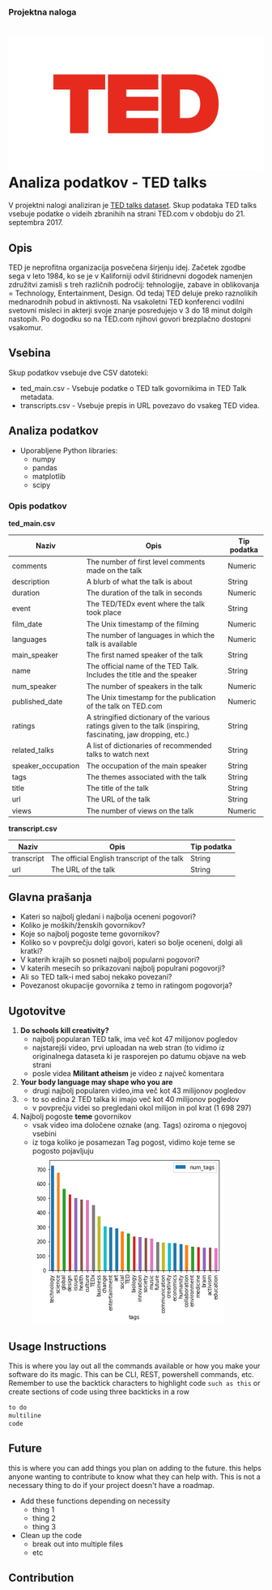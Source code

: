 ### Projektna naloga
![TED](TED.png)
Analiza podatkov - TED talks
======================
V projektni nalogi analiziran je [TED talks dataset](https://www.kaggle.com/rounakbanik/ted-talks/data). Skup podataka TED talks 
vsebuje podatke o videih zbranihih na strani TED.com v obdobju do 21. septembra 2017.

## Opis
TED je neprofitna organizacija posvečena širjenju idej. Začetek zgodbe sega v leto 1984, ko se je v Kaliforniji odvil štiridnevni 
dogodek namenjen združitvi zamisli s treh različnih področij: tehnologije, zabave in oblikovanja = Technology, Entertainment, Design. 
Od tedaj TED deluje preko raznolikih mednarodnih pobud in aktivnosti. Na vsakoletni TED konferenci vodilni svetovni misleci in akterji 
svoje znanje posredujejo v 3 do 18 minut dolgih nastopih. Po dogodku so na TED.com njihovi govori brezplačno dostopni vsakomur.

## Vsebina
Skup podatkov vsebuje dve CSV datoteki:
- ted_main.csv - Vsebuje podatke o TED talk govornikima in TED Talk metadata.
- transcripts.csv - Vsebuje prepis in URL povezavo do vsakeg TED videa.

## Analiza podatkov
- Uporabljene Python libraries:
  - numpy
  - pandas
  - matplotlib
  - scipy

### Opis podatkov
 **ted_main.csv**

Naziv|Opis|Tip podatka
---|---|---
comments|The number of first level comments made on the talk|Numeric
description|A blurb of what the talk is about|String
duration|The duration of the talk in seconds|Numeric
event|The TED/TEDx event where the talk took place|String
film_date|The Unix timestamp of the filming|Numeric
languages|The number of languages in which the talk is available|Numeric
main_speaker|The first named speaker of the talk|String
name|The official name of the TED Talk. Includes the title and the speaker|String
num_speaker|The number of speakers in the talk|Numeric
published_date|The Unix timestamp for the publication of the talk on TED.com|Numeric
ratings|A stringified dictionary of the various ratings given to the talk (inspiring, fascinating, jaw dropping, etc.)|String
related_talks|A list of dictionaries of recommended talks to watch next|String
speaker_occupation|The occupation of the main speaker|String
tags|The themes associated with the talk|String
title|The title of the talk|String
url|The URL of the talk|String
views|The number of views on the talk|Numeric

 **transcript.csv**
 
Naziv|Opis|Tip podatka
---|---|---
transcript|The official English transcript of the talk|String
url|The URL of the talk|String


## Glavna prašanja
- Kateri so najbolj gledani i najbolja oceneni pogovori?
- Koliko je moških/ženskih govornikov? 
- Koje so najbolj pogoste teme govornikov? 
- Koliko so v povprečju dolgi govori, kateri so bolje oceneni, dolgi ali kratki? 
- V katerih krajih so posneti najbolj popularni pogovori? 
- V katerih mesecih so prikazovani najbolj populrani pogovorji? 
- Ali so TED talk-i med saboj nekako povezani? 
- Povezanost okupacije govornika z temo in ratingom pogovorja?

## Ugotovitve
1. **Do schools kill creativity?**
   - najbolj popularan TED talk, ima več kot 47 milijonov pogledov
   - najstarejši video, prvi uploadan na web stran (to vidimo iz originalnega dataseta ki je rasporejen po datumu objave na web strani 
   - posle videa **Militant atheism** je video z največ komentara
2. **Your body language may shape who you are**
   - drugi najbolj popularen video,ima več kot 43 milijonov pogledov
3.
   - to so edina 2 TED talka ki imajo več kot 40 milijonov pogledov
   - v povprečju videi so pregledani okol milijon in pol krat (1 698 297)
4. Najbolj pogoste **teme** govornikov
   - vsak video ima določene oznake (ang. Tags) oziroma o njegovoj vsebini
   - iz toga koliko je posamezan Tag pogost, vidimo koje teme se pogosto pojavljuju
   ![Tags](tags.png)


## Usage Instructions
This is where you lay out all the commands available or how you make your software do its magic. This can be CLI, REST, powershell commands, etc. Remember to use the backtick characters to highlight code `such as this` or create sections of code using three backticks in a row
```
to do 
multiline
code
```

## Future
this is where you can add things you plan on adding to the future. this helps anyone wanting to contribute to know what they can help with. This is not a necessary thing to do if your project doesn't have a roadmap.
- Add these functions depending on necessity
  - thing 1
  - thing 2
  - thing 3
- Clean up the code
  - break out into multiple files
  - etc

## Contribution


